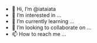 - 👋 Hi, I’m @iataiata
- 👀 I’m interested in ...
- 🌱 I’m currently learning ...
- 💞️ I’m looking to collaborate on ...
- 📫 How to reach me ...

<!---
iataiata/iataiata is a ✨ special ✨ repository because its `README.md` (this file) appears on your GitHub profile.
You can click the Preview link to take a look at your changes.
--->
